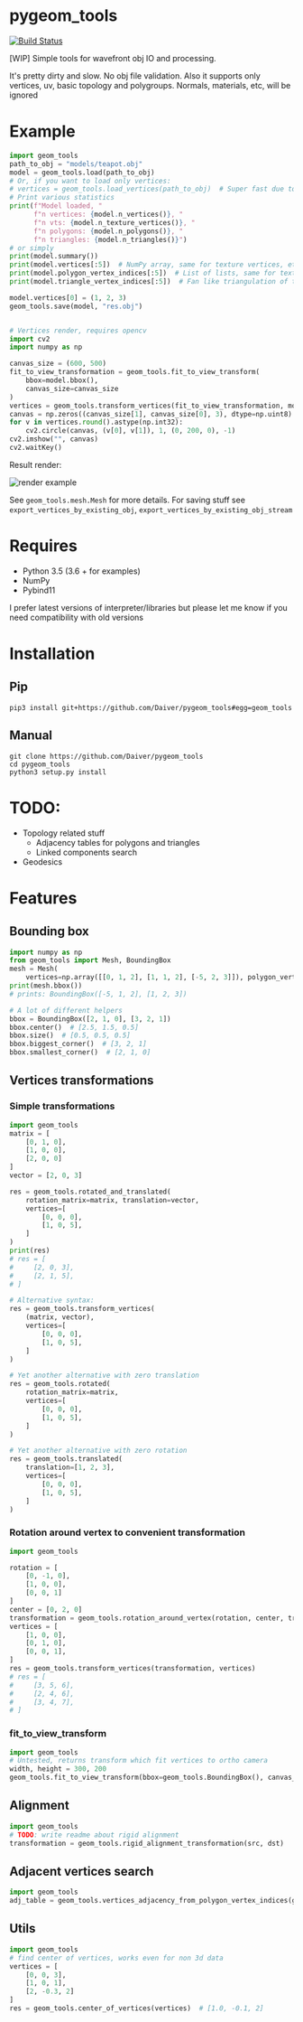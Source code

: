 # pygeom_tools

[![Build Status](https://travis-ci.com/Daiver/pygeom_tools.svg?branch=master)](https://travis-ci.com/Daiver/pygeom_tools)

[WIP] Simple tools for wavefront obj IO and processing.

It's pretty dirty and slow. No obj file validation. Also it supports only vertices, uv, basic topology and polygroups. Normals, materials, etc, will be ignored 

# Example

```python
import geom_tools
path_to_obj = "models/teapot.obj"
model = geom_tools.load(path_to_obj)
# Or, if you want to load only vertices:
# vertices = geom_tools.load_vertices(path_to_obj)  # Super fast due to C++ extension
# Print various statistics 
print(f"Model loaded, "
      f"n vertices: {model.n_vertices()}, "
      f"n vts: {model.n_texture_vertices()}, "
      f"n polygons: {model.n_polygons()}, "
      f"n triangles: {model.n_triangles()}")
# or simply
print(model.summary())
print(model.vertices[:5])  # NumPy array, same for texture vertices, etc
print(model.polygon_vertex_indices[:5])  # List of lists, same for texture topology, triangulated topology, etc
print(model.triangle_vertex_indices[:5])  # Fan like triangulation of topology. Keep original triangles

model.vertices[0] = (1, 2, 3)
geom_tools.save(model, "res.obj")    


# Vertices render, requires opencv
import cv2
import numpy as np

canvas_size = (600, 500)
fit_to_view_transformation = geom_tools.fit_to_view_transform(
    bbox=model.bbox(),
    canvas_size=canvas_size
)
vertices = geom_tools.transform_vertices(fit_to_view_transformation, model.vertices)
canvas = np.zeros((canvas_size[1], canvas_size[0], 3), dtype=np.uint8)
for v in vertices.round().astype(np.int32):
    cv2.circle(canvas, (v[0], v[1]), 1, (0, 200, 0), -1)
cv2.imshow("", canvas)
cv2.waitKey()

```

Result render:

![render example](./pics/render.png)


See `geom_tools.mesh.Mesh` for more details. For saving stuff see `export_vertices_by_existing_obj`, `export_vertices_by_existing_obj_stream`

# Requires
 - Python 3.5 (3.6 + for examples)
 - NumPy
 - Pybind11

I prefer latest versions of interpreter/libraries but please let me know if you need compatibility with old versions 

# Installation

## Pip

```
pip3 install git+https://github.com/Daiver/pygeom_tools#egg=geom_tools
```

## Manual
```
git clone https://github.com/Daiver/pygeom_tools
cd pygeom_tools
python3 setup.py install
```

# TODO:

 - Topology related stuff   
   - Adjacency tables for polygons and triangles
   - Linked components search
 - Geodesics 

# Features
## Bounding box

```python
import numpy as np
from geom_tools import Mesh, BoundingBox
mesh = Mesh(
    vertices=np.array([[0, 1, 2], [1, 1, 2], [-5, 2, 3]]), polygon_vertex_indices=[[0, 1, 2]])
print(mesh.bbox())
# prints: BoundingBox([-5, 1, 2], [1, 2, 3])

# A lot of different helpers
bbox = BoundingBox([2, 1, 0], [3, 2, 1])
bbox.center()  # [2.5, 1.5, 0.5]
bbox.size()  # [0.5, 0.5, 0.5]
bbox.biggest_corner()  # [3, 2, 1]
bbox.smallest_corner()  # [2, 1, 0] 
```

## Vertices transformations

### Simple transformations

```python
import geom_tools
matrix = [
    [0, 1, 0],
    [1, 0, 0],
    [2, 0, 0]
]
vector = [2, 0, 3]

res = geom_tools.rotated_and_translated(
    rotation_matrix=matrix, translation=vector,
    vertices=[
        [0, 0, 0],
        [1, 0, 5],
    ]
)
print(res)    
# res = [
#     [2, 0, 3],
#     [2, 1, 5],
# ]

# Alternative syntax:
res = geom_tools.transform_vertices(
    (matrix, vector),
    vertices=[
        [0, 0, 0],
        [1, 0, 5],
    ]
)

# Yet another alternative with zero translation
res = geom_tools.rotated(
    rotation_matrix=matrix, 
    vertices=[
        [0, 0, 0],
        [1, 0, 5],
    ]
)

# Yet another alternative with zero rotation
res = geom_tools.translated(
    translation=[1, 2, 3],
    vertices=[
        [0, 0, 0],
        [1, 0, 5],
    ]
)

```

### Rotation around vertex to convenient transformation

```python
import geom_tools

rotation = [
    [0, -1, 0],
    [1, 0, 0],
    [0, 0, 1]
]
center = [0, 2, 0]
transformation = geom_tools.rotation_around_vertex(rotation, center, translation=[1, 2, 6])
vertices = [
    [1, 0, 0],
    [0, 1, 0],
    [0, 0, 1],
]
res = geom_tools.transform_vertices(transformation, vertices)
# res = [
#     [3, 5, 6],
#     [2, 4, 6],
#     [3, 4, 7],
# ]
```

### fit_to_view_transform

```python
import geom_tools
# Untested, returns transform which fit vertices to ortho camera 
width, height = 300, 200
geom_tools.fit_to_view_transform(bbox=geom_tools.BoundingBox(), canvas_size=(width, height))

```

## Alignment

```python
import geom_tools
# TODO: write readme about rigid alignment
transformation = geom_tools.rigid_alignment_transformation(src, dst)
```

## Adjacent vertices search
```python
import geom_tools
adj_table = geom_tools.vertices_adjacency_from_polygon_vertex_indices(geom.polygon_vertex_indices)
```

## Utils

```python
import geom_tools
# find center of vertices, works even for non 3d data
vertices = [
    [0, 0, 3],
    [1, 0, 1],
    [2, -0.3, 2]
]
res = geom_tools.center_of_vertices(vertices)  # [1.0, -0.1, 2]
```
